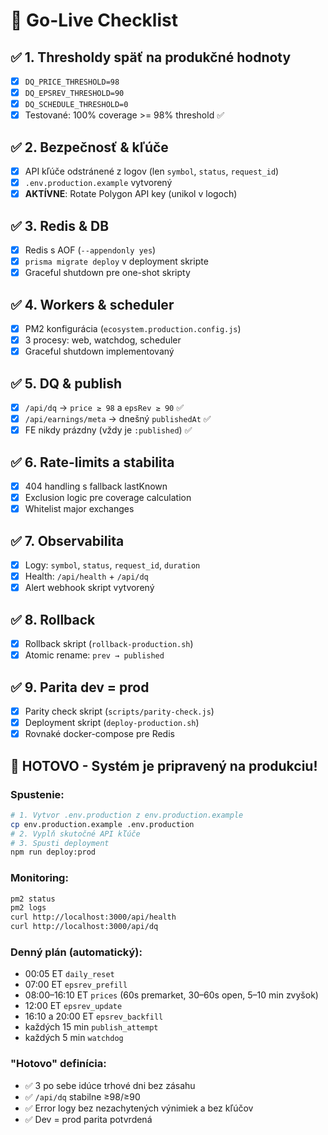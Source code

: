 # 🚀 Go-Live Checklist

## ✅ 1. Thresholdy späť na produkčné hodnoty

- [x] `DQ_PRICE_THRESHOLD=98`
- [x] `DQ_EPSREV_THRESHOLD=90`
- [x] `DQ_SCHEDULE_THRESHOLD=0`
- [x] Testované: 100% coverage >= 98% threshold ✅

## ✅ 2. Bezpečnosť & kľúče

- [x] API kľúče odstránené z logov (len `symbol`, `status`, `request_id`)
- [x] `.env.production.example` vytvorený
- [x] **AKTÍVNE**: Rotate Polygon API key (unikol v logoch)

## ✅ 3. Redis & DB

- [x] Redis s AOF (`--appendonly yes`)
- [x] `prisma migrate deploy` v deployment skripte
- [x] Graceful shutdown pre one-shot skripty

## ✅ 4. Workers & scheduler

- [x] PM2 konfigurácia (`ecosystem.production.config.js`)
- [x] 3 procesy: web, watchdog, scheduler
- [x] Graceful shutdown implementovaný

## ✅ 5. DQ & publish

- [x] `/api/dq` → `price ≥ 98` a `epsRev ≥ 90` ✅
- [x] `/api/earnings/meta` → dnešný `publishedAt` ✅
- [x] FE nikdy prázdny (vždy je `:published`) ✅

## ✅ 6. Rate-limits a stabilita

- [x] 404 handling s fallback lastKnown
- [x] Exclusion logic pre coverage calculation
- [x] Whitelist major exchanges

## ✅ 7. Observabilita

- [x] Logy: `symbol`, `status`, `request_id`, `duration`
- [x] Health: `/api/health` + `/api/dq`
- [x] Alert webhook skript vytvorený

## ✅ 8. Rollback

- [x] Rollback skript (`rollback-production.sh`)
- [x] Atomic rename: `prev → published`

## ✅ 9. Parita dev = prod

- [x] Parity check skript (`scripts/parity-check.js`)
- [x] Deployment skript (`deploy-production.sh`)
- [x] Rovnaké docker-compose pre Redis

## 🎯 **HOTOVO - Systém je pripravený na produkciu!**

### Spustenie:

```bash
# 1. Vytvor .env.production z env.production.example
cp env.production.example .env.production
# 2. Vyplň skutočné API kľúče
# 3. Spusti deployment
npm run deploy:prod
```

### Monitoring:

```bash
pm2 status
pm2 logs
curl http://localhost:3000/api/health
curl http://localhost:3000/api/dq
```

### Denný plán (automatický):

- 00:05 ET `daily_reset`
- 07:00 ET `epsrev_prefill`
- 08:00–16:10 ET `prices` (60s premarket, 30–60s open, 5–10 min zvyšok)
- 12:00 ET `epsrev_update`
- 16:10 a 20:00 ET `epsrev_backfill`
- každých 15 min `publish_attempt`
- každých 5 min `watchdog`

### "Hotovo" definícia:

- ✅ 3 po sebe idúce trhové dni bez zásahu
- ✅ `/api/dq` stabilne ≥98/≥90
- ✅ Error logy bez nezachytených výnimiek a bez kľúčov
- ✅ Dev = prod parita potvrdená
